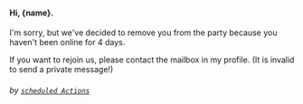 #### Hi, {name}.

I'm sorry, but we've decided to remove you from the party because you haven't been online for 4 days.

If you want to rejoin us, please contact the mailbox in my profile. (It is invalid to send a private message!)

###### by [`scheduled Actions`](https://github.com/Delta-Water/Habitica-Party/)